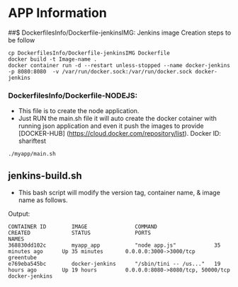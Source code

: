 # APP Information

##$ DockerfilesInfo/Dockerfile-jenkinsIMG: Jenkins image Creation steps to be follow
```
cp DockerfilesInfo/Dockerfile-jenkinsIMG Dockerfile
docker build -t Image-name .
docker container run -d --restart unless-stopped --name docker-jenkins -p 8080:8080  -v /var/run/docker.sock:/var/run/docker.sock docker-jenkins
```

### DockerfilesInfo/Dockerfile-NODEJS: 
  - This file is to create the node application. 
  - Just RUN the main.sh file it will auto  create the docker cotainer with running json application and even it push the images to provide [DOCKER-HUB] (https://cloud.docker.com/repository/list). Docker ID: shariftest
```
./myapp/main.sh
```
## jenkins-build.sh
- This bash script will modify the version tag, container name, & image name as follows.

Output:
```
CONTAINER ID        IMAGE               COMMAND                  CREATED             STATUS              PORTS                               NAMES
368830dd102c        myapp_app           "node app.js"            35 minutes ago      Up 35 minutes       0.0.0.0:3000->3000/tcp              greentube
e769eba545bc        docker-jenkins      "/sbin/tini -- /us..."   19 hours ago        Up 19 hours         0.0.0.0:8080->8080/tcp, 50000/tcp   docker-jenkins
```
